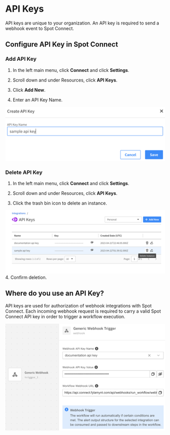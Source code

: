 # API Keys

API keys are unique to your organization. An API key is required to send a webhook event to Spot Connect.

## Configure API Key in Spot Connect

### Add API Key

1. In the left main menu, click **Connect** and click **Settings**.

2. Scroll down and under Resources, click **API Keys**.  

3. Click **Add New**.

4. Enter an API Key Name.  

<img src="/spot-connect/_media/api-keys-1.png" />

### Delete API Key

1. In the left main menu, click **Connect** and click **Settings**.

2. Scroll down and under Resources, click **API Keys**.  

3. Click the trash bin icon to delete an instance.

<img src="/spot-connect/_media/api-keys-2.png" />
4. Confirm deletion.

## Where do you use an API Key?

API keys are used for authorization of webhook integrations with Spot Connect. Each incoming webhook request is required to carry a valid Spot Connect API key in order to trigger a workflow execution.

<img src="/spot-connect/_media/api-keys-3.png" />

